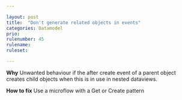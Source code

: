```yaml
---

layout: post
title:  "Don't generate related objects in events"
categories: Datamodel
prio:
rulenumber: 45
rulename:
ruleset:

---
```


**Why**
Unwanted behaviour if the after create event of a parent object creates child objects when this is in use in nested dataviews. 

**How to fix**
Use a microflow with a Get or Create pattern

